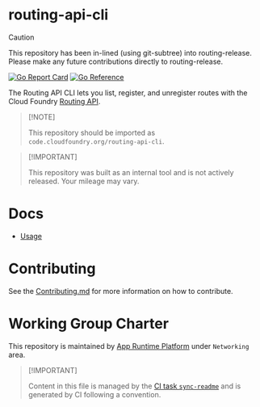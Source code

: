 # routing-api-cli

> [!CAUTION]
> This repository has been in-lined (using git-subtree) into routing-release. Please make any
> future contributions directly to routing-release.

[![Go Report
Card](https://goreportcard.com/badge/code.cloudfoundry.org/routing-api-cli)](https://goreportcard.com/report/code.cloudfoundry.org/routing-api-cli)
[![Go
Reference](https://pkg.go.dev/badge/code.cloudfoundry.org/routing-api-cli.svg)](https://pkg.go.dev/code.cloudfoundry.org/routing-api-cli)

The Routing API CLI lets you list, register, and unregister routes with
the Cloud Foundry [Routing
API](https://github.com/cloudfoundry/routing-api).

> \[!NOTE\]
>
> This repository should be imported as
> `code.cloudfoundry.org/routing-api-cli`.

> \[!IMPORTANT\]
>
> This repository was built as an internal tool and is not actively
> released. Your mileage may vary.

# Docs

-   [Usage](./docs/01-usage.md)

# Contributing

See the [Contributing.md](./.github/CONTRIBUTING.md) for more
information on how to contribute.

# Working Group Charter

This repository is maintained by [App Runtime
Platform](https://github.com/cloudfoundry/community/blob/main/toc/working-groups/app-runtime-platform.md)
under `Networking` area.

> \[!IMPORTANT\]
>
> Content in this file is managed by the [CI task
> `sync-readme`](https://github.com/cloudfoundry/wg-app-platform-runtime-ci/blob/main/shared/tasks/sync-readme/metadata.yml)
> and is generated by CI following a convention.
